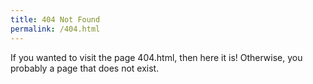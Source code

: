 ```yaml
---
title: 404 Not Found
permalink: /404.html
---
```


If you wanted to visit the page 404.html, then here it is! Otherwise, you probably a page that does not exist.
